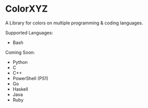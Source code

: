 # ColorXYZ
A Library for colors on multiple programming & coding languages.

Supported Languages:
- Bash

Coming Soon:
- Python
- C
- C++
- PowerShell (PS1)
- Go
- Haskell
- Java
- Ruby
